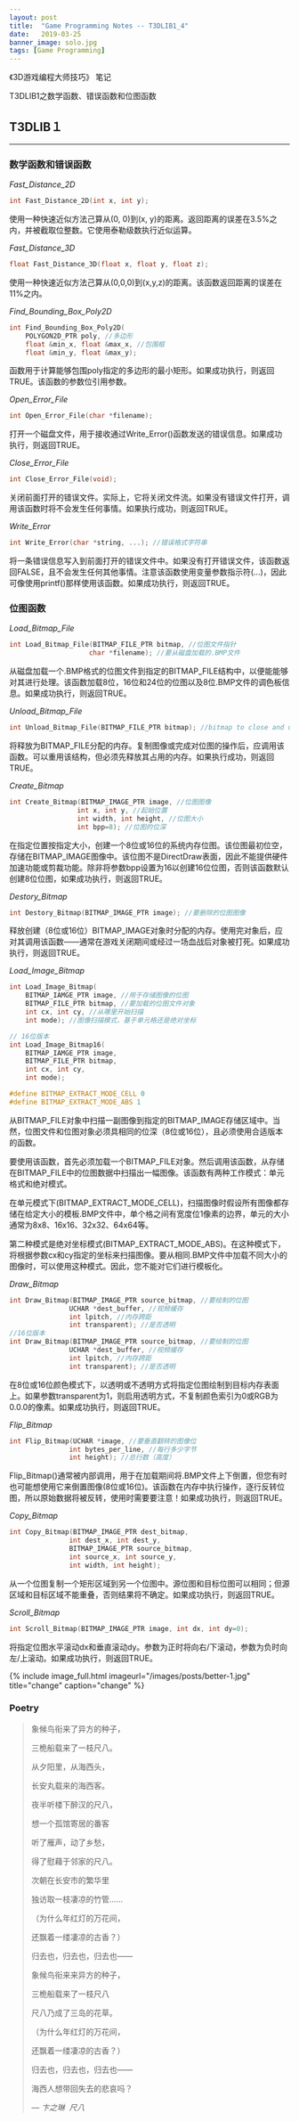 ```yaml
---
layout: post
title:  "Game Programming Notes -- T3DLIB1_4"
date:   2019-03-25
banner_image: solo.jpg
tags: [Game Programming]
---
```

《3D游戏编程大师技巧》 笔记

T3DLIB1之数学函数、错误函数和位图函数

<!--more-->

## T3DLIB１

------

### 数学函数和错误函数

*Fast_Distance_2D*

```c++
int Fast_Distance_2D(int x, int y);
```

使用一种快速近似方法己算从(0, 0)到(x, y)的距离。返回距离的误差在3.5%之内，并被截取位整数。它使用泰勒级数执行近似运算。

*Fast_Distance_3D*

```c++
float Fast_Distance_3D(float x, float y, float z);
```

使用一种快速近似方法己算从(0,0,0)到(x,y,z)的距离。该函数返回距离的误差在11%之内。

*Find_Bounding_Box_Poly2D*

```c++
int Find_Bounding_Box_Poly2D(
    POLYGON2D_PTR poly, //多边形
    float &min_x, float &max_x, //包围框
    float &min_y, float &max_y);
```

函数用于计算能够包围poly指定的多边形的最小矩形。如果成功执行，则返回TRUE。该函数的参数位引用参数。

*Open_Error_File*

```c++
int Open_Error_File(char *filename);
```

打开一个磁盘文件，用于接收通过Write_Error()函数发送的错误信息。如果成功执行，则返回TRUE。

*Close_Error_File*

```c++
int Close_Error_File(void);
```

关闭前面打开的错误文件。实际上，它将关闭文件流。如果没有错误文件打开，调用该函数时将不会发生任何事情。如果执行成功，则返回TRUE。

*Write_Error*

```c++
int Write_Error(char *string, ...); //错误格式字符串
```

将一条错误信息写入到前面打开的错误文件中。如果没有打开错误文件，该函数返回FALSE，且不会发生任何其他事情。注意该函数使用变量参数指示符(...)，因此可像使用printf()那样使用该函数。如果成功执行，则返回TRUE。

### 位图函数

*Load_Bitmap_File*

```c++
int Load_Bitmap_File(BITMAP_FILE_PTR bitmap, //位图文件指针
                    char *filename); //要从磁盘加载的.BMP文件
```

从磁盘加载一个.BMP格式的位图文件到指定的BITMAP_FILE结构中，以便能能够对其进行处理。该函数加载8位，16位和24位的位图以及8位.BMP文件的调色板信息。如果成功执行，则返回TRUE。

*Unload_Bitmap_File*

```c++
int Unload_Bitmap_File(BITMAP_FILE_PTR bitmap); //bitmap to close and unload
```

将释放为BITMAP_FILE分配的内存。复制图像或完成对位图的操作后，应调用该函数。可以重用该结构，但必须先释放其占用的内存。如果执行成功，则返回TRUE。

*Create_Bitmap*

```c++
int Create_Bitmap(BITMAP_IMAGE_PTR image, //位图图像
                 int x, int y, //起始位置
                 int width, int height, //位图大小
                 int bpp=8); //位图的位深
```

在指定位置按指定大小，创建一个8位或16位的系统内存位图。该位图最初位空，存储在BITMAP_IMAGE图像中。该位图不是DirectDraw表面，因此不能提供硬件加速功能或剪裁功能。除非将参数bpp设置为16以创建16位位图，否则该函数默认创建8位位图，如果成功执行，则返回TRUE。

*Destory_Bitmap*

```c++
int Destory_Bitmap(BITMAP_IMAGE_PTR image); //要删除的位图图像
```

释放创建（8位或16位）BITMAP_IMAGE对象时分配的内存。使用完对象后，应对其调用该函数——通常在游戏关闭期间或经过一场血战后对象被打死。如果成功执行，则返回TRUE。

*Load_Image_Bitmap*

```c++
int Load_Image_Bitmap(
	BITMAP_IAMGE_PTR image, //用于存储图像的位图
	BITMAP_FILE_PTR bitmap, //要加载的位图文件对象
	int cx, int cy, //从哪里开始扫描
	int mode); //图像扫描模式，基于单元格还是绝对坐标

// 16位版本
int Load_Image_Bitmap16(
	BITMAP_IAMGE_PTR image,
	BITMAP_FILE_PTR bitmap,
	int cx, int cy,
	int mode);

#define BITMAP_EXTRACT_MODE_CELL 0
#define BITMAP_EXTRACT_MODE_ABS 1
```

从BITMAP_FILE对象中扫描一副图像到指定的BITMAP_IMAGE存储区域中。当然，位图文件和位图对象必须具相同的位深（8位或16位），且必须使用合适版本的函数。 

要使用该函数，首先必须加载一个BITMAP_FILE对象。然后调用该函数，从存储在BITMAP_FILE中的位图数据中扫描出一幅图像。该函数有两种工作模式：单元格式和绝对模式。

在单元模式下(BITMAP_EXTRACT_MODE_CELL)，扫描图像时假设所有图像都存储在给定大小的模板.BMP文件中，单个格之间有宽度位1像素的边界，单元的大小通常为8x8、16x16、32x32、64x64等。

第二种模式是绝对坐标模式(BITMAP_EXTRACT_MODE_ABS)。在这种模式下，将根据参数cx和cy指定的坐标来扫描图像。要从相同.BMP文件中加载不同大小的图像时，可以使用这种模式。因此，您不能对它们进行模板化。

*Draw_Bitmap*

```c++
int Draw_Bitmap(BITMAP_IMAGE_PTR source_bitmap, //要绘制的位图
               UCHAR *dest_buffer, //视频缓存
               int lpitch, //内存跨距
               int transparent); //是否透明
//16位版本
int Draw_Bitmap(BITMAP_IMAGE_PTR source_bitmap, //要绘制的位图
               UCHAR *dest_buffer, //视频缓存
               int lpitch, //内存跨距
               int transparent); //是否透明
```

在8位或16位颜色模式下，以透明或不透明方式将指定位图绘制到目标内存表面上。如果参数transparent为1，则启用透明方式，不复制颜色索引为0或RGB为0.0.0的像素。如果成功执行，则返回TRUE。

*Flip_Bitmap*

```c++
int Flip_Bitmap(UCHAR *image, //要垂直翻转的图像位
               int bytes_per_line, //每行多少字节
               int height); //总行数（高度）
```

Flip_Bitmap()通常被内部调用，用于在加载期间将.BMP文件上下倒置，但您有时也可能想使用它来倒置图像(8位或16位)。该函数在内存中执行操作，逐行反转位图，所以原始数据将被反转，使用时需要要注意！如果成功执行，则返回TRUE。

*Copy_Bitmap*

```c++
int Copy_Bitmap(BITMAP_IMAGE_PTR dest_bitmap,
               int dest_x, int dest_y,
               BITMAP_IMAGE_PTR source_bitmap,
               int source_x, int source_y,
               int width, int height);
```

从一个位图复制一个矩形区域到另一个位图中。源位图和目标位图可以相同；但源区域和目标区域不能重叠，否则结果将不确定。如果成功执行，则返回TRUE。

*Scroll_Bitmap*

```c++
int Scroll_Bitmap(BITMAP_IMAGE_PTR image, int dx, int dy=0);
```

将指定位图水平滚动dx和垂直滚动dy。参数为正时将向右/下滚动，参数为负时向左/上滚动。如果成功执行，则返回TRUE。



{% include image_full.html imageurl="/images/posts/better-1.jpg" title="change" caption="change" %}


### Poetry

>象候鸟衔来了异方的种子，
>
>三桅船载来了一枝尺八。
>
>从夕阳里，从海西头，
>
>长安丸载来的海西客。
>
>夜半听楼下醉汉的尺八，
>
>想一个孤馆寄居的番客
>
>听了雁声，动了乡愁，
>
>得了慰藉于邻家的尺八。
>
>次朝在长安市的繁华里
>
>独访取一枝凄凉的竹管......
>
>（为什么年红灯的万花间，
>
>还飘着一缕凄凉的古香？）
>
>归去也，归去也，归去也——
>
>象候鸟衔来来异方的种子，
>
>三桅船载来了一枝尺八
>
>尺八乃成了三岛的花草。
>
>（为什么年红灯的万花间，
>
>还飘着一缕凄凉的古香？）
>
>归去也，归去也，归去也——
>
>海西人想带回失去的悲哀吗？
>
><cite>― 卞之琳  尺八 </cite>
